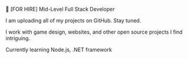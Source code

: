 👋 [FOR HIRE] Mid-Level Full Stack Developer

I am uploading all of my projects on GitHub. Stay tuned.

I work with game design, websites, and other open source projects I find intriguing. 

Currently learning Node.js, .NET framework
<!---
Requettie/Requettie is a ✨ special ✨ repository because its `README.md` (this file) appears on your GitHub profile.
You can click the Preview link to take a look at your changes.
--->
